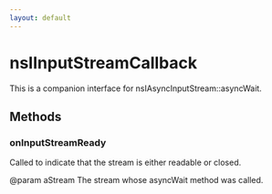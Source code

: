 ```yaml
---
layout: default
---
```


# nsIInputStreamCallback #

This is a companion interface for nsIAsyncInputStream::asyncWait.


## Methods ##

### onInputStreamReady ###

Called to indicate that the stream is either readable or closed.

@param aStream
       The stream whose asyncWait method was called.

